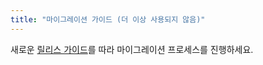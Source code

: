 ```yaml
---
title: "마이그레이션 가이드 (더 이상 사용되지 않음)"
---
```

새로운 [릴리스 가이드](../support/releases.md)를 따라 마이그레이션 프로세스를 진행하세요.